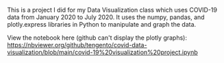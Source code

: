 This is a project I did for my Data Visualization class which uses COVID-19 data from January 2020 to July 2020. It uses the numpy, pandas, and plotly.express libraries in Python to manipulate and graph the data.

View the notebook here (github can't display the plotly graphs): https://nbviewer.org/github/tengento/covid-data-visualization/blob/main/covid-19%20visualization%20project.ipynb

